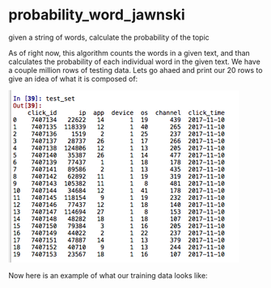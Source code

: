 # probability_word_jawnski
given a string of words, calculate the probability of the topic

As of right now, this algorithm counts the words in a given text, and than calculates the probability of each individual word in the given text.
We have a couple million rows of testing data. Lets go ahaed and print our 20 rows to give an idea of what it is composed of:

![input](https://github.com/bnicholl/probability_word_jawnski/blob/master/Screen%20Shot%202018-05-07%20at%2011.15.08%20PM.png)

Now here is an example of what our training data looks like:
